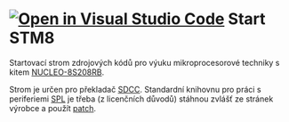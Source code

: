 [![Open in Visual Studio Code](https://classroom.github.com/assets/open-in-vscode-f059dc9a6f8d3a56e377f745f24479a46679e63a5d9fe6f495e02850cd0d8118.svg)](https://classroom.github.com/online_ide?assignment_repo_id=6760698&assignment_repo_type=AssignmentRepo)
Start STM8
====================

Startovací strom zdrojových kódů pro výuku mikroprocesorové techniky s kitem
[NUCLEO-8S208RB](https://www.st.com/en/evaluation-tools/nucleo-8s208rb.html).

Strom je určen pro překladač [SDCC](http://sdcc.sourceforge.net/). Standardní
knihovnu pro práci s periferiemi 
[SPL](https://www.st.com/content/st_com/en/products/embedded-software/mcu-mpu-embedded-software/stm8-embedded-software/stsw-stm8069.html)
je třeba (z licenčních důvodů) stáhnou zvlášť ze stránek výrobce a použít
[patch](https://github.com/gicking/STM8-SPL_SDCC_patch).


